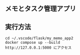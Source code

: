 ## メモとタスク管理アプリ

## 実行方法
    cd ~/.vscode/flask/my_memo_app2
    docker compose up --build
    http://127.0.0.1:5000 にアクセス 


